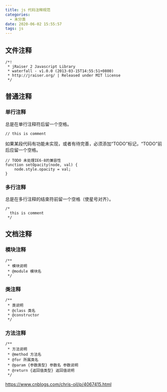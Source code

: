 ```yaml
---
title: js 代码注释规范
categories:
  - 未分类
date: 2020-06-02 15:55:57
tags: js
---
```

## 文件注释
```
/*!
 * jRaiser 2 Javascript Library
 * waterfall - v1.0.0 (2013-03-15T14:55:51+0800)
 * http://jraiser.org/ | Released under MIT license
 */
```
## 普通注释
### 单行注释
总是在单行注释符后留一个空格。
```
// this is comment
```
如果某段代码有功能未实现，或者有待完善，必须添加“TODO”标记，“TODO”前后应留一个空格。
```
// TODO 未处理IE6-8的兼容性
function setOpacity(node, val) {
    node.style.opacity = val;
}
```
### 多行注释
总是在多行注释的结束符前留一个空格（使星号对齐）。
```
/*
  this is comment
 */
```
## 文档注释
### 模块注释
```
/**
 * 模块说明
 * @module 模块名
 */
```
### 类注释
```
/**
 * 类说明
 * @class 类名
 * @constructor
 */
```
### 方法注释
```
/**
 * 方法说明
 * @method 方法名
 * @for 所属类名
 * @param {参数类型} 参数名 参数说明
 * @return {返回值类型} 返回值说明
 */
```

https://www.cnblogs.com/chris-oil/p/4067415.html